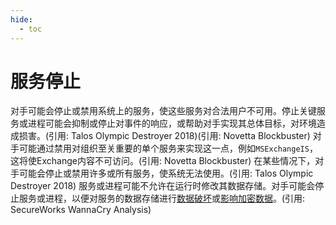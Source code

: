 ```yaml
---
hide:
  - toc
---
```


# 服务停止

对手可能会停止或禁用系统上的服务，使这些服务对合法用户不可用。停止关键服务或进程可能会抑制或停止对事件的响应，或帮助对手实现其总体目标，对环境造成损害。(引用: Talos Olympic Destroyer 2018)(引用: Novetta Blockbuster)  对手可能通过禁用对组织至关重要的单个服务来实现这一点，例如<code>MSExchangeIS</code>，这将使Exchange内容不可访问。(引用: Novetta Blockbuster) 在某些情况下，对手可能会停止或禁用许多或所有服务，使系统无法使用。(引用: Talos Olympic Destroyer 2018) 服务或进程可能不允许在运行时修改其数据存储。对手可能会停止服务或进程，以便对服务的数据存储进行[数据破坏](https://attack.mitre.org/techniques/T1485)或[影响加密数据](https://attack.mitre.org/techniques/T1486)。(引用: SecureWorks WannaCry Analysis)
